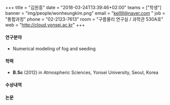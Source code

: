+++
title = "김원흥"
date = "2018-03-24T13:39:46+02:00"
teams = ["학생"]
banner = "img/people/wonheungkim.png"
email = "kelllll@naver.com "
job = "통합과정"
phone = "02-2123-7613"
room = "구름물리 연구실 / 과학관 530A호"
web = "http://cloud.yonsei.ac.kr"
+++

#### 연구분야
+ Numerical modeling of fog and seeding

#### 학력
 + **B.Sc** (2012) in Atmospheric Sciences, Yonsei University, Seoul, Korea


#### 수상내역

#### 논문
 
